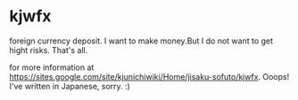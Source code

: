 kjwfx
=====

foreign currency deposit.
I want to make money.But I do not want to get hight risks. That's all.

for more information at https://sites.google.com/site/kjunichiwiki/Home/jisaku-sofuto/kjwfx.
Ooops! I've written in Japanese, sorry. :)